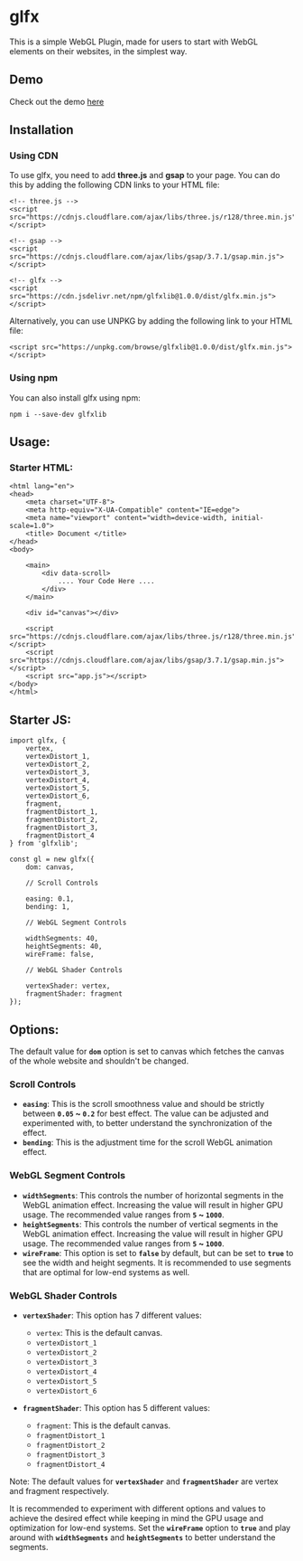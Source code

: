 # glfx

This is a simple WebGL Plugin, made for users to start with WebGL elements on their websites, in the simplest way.

## Demo

Check out the demo [here](https://kumarkshitij24.github.io/glfx/)

## Installation 

### Using CDN

To use glfx, you need to add **three.js** and **gsap** to your page. You can do this by adding the following CDN links to your HTML file:

```
<!-- three.js -->
<script src="https://cdnjs.cloudflare.com/ajax/libs/three.js/r128/three.min.js"></script>

<!-- gsap -->
<script src="https://cdnjs.cloudflare.com/ajax/libs/gsap/3.7.1/gsap.min.js"></script>

<!-- glfx -->
<script src="https://cdn.jsdelivr.net/npm/glfxlib@1.0.0/dist/glfx.min.js"></script>
```

Alternatively, you can use UNPKG by adding the following link to your HTML file:

```
<script src="https://unpkg.com/browse/glfxlib@1.0.0/dist/glfx.min.js"></script>
```

### Using npm
You can also install glfx using npm:

`npm i --save-dev glfxlib`

## Usage:

### Starter HTML:

```
<html lang="en">
<head>
    <meta charset="UTF-8">
    <meta http-equiv="X-UA-Compatible" content="IE=edge">
    <meta name="viewport" content="width=device-width, initial-scale=1.0">
    <title> Document </title>
</head>
<body>

    <main>
        <div data-scroll>
            .... Your Code Here ....
        </div>
    </main>
    
    <div id="canvas"></div>
    
    <script src="https://cdnjs.cloudflare.com/ajax/libs/three.js/r128/three.min.js"></script>
    <script src="https://cdnjs.cloudflare.com/ajax/libs/gsap/3.7.1/gsap.min.js"></script>
    <script src="app.js"></script>
</body>
</html>
```

## Starter JS:

```
import glfx, {
    vertex,
    vertexDistort_1,
    vertexDistort_2,
    vertexDistort_3,
    vertexDistort_4,
    vertexDistort_5,
    vertexDistort_6,
    fragment,
    fragmentDistort_1,
    fragmentDistort_2,
    fragmentDistort_3,
    fragmentDistort_4
} from 'glfxlib';

const gl = new glfx({
    dom: canvas,

    // Scroll Controls

    easing: 0.1,
    bending: 1,

    // WebGL Segment Controls

    widthSegments: 40,
    heightSegments: 40,
    wireFrame: false,

    // WebGL Shader Controls

    vertexShader: vertex,
    fragmentShader: fragment
});
```

## Options:

The default value for **`dom`** option is set to canvas which fetches the canvas of the whole website and shouldn't be changed.

### Scroll Controls
* **`easing`**: This is the scroll smoothness value and should be strictly between **`0.05` ~ `0.2`** for best effect. The value can be adjusted and experimented with, to better understand the synchronization of the effect.
* **`bending`**: This is the adjustment time for the scroll WebGL animation effect.

### WebGL Segment Controls
* **`widthSegments`**: This controls the number of horizontal segments in the WebGL animation effect. Increasing the value will result in higher GPU usage. The recommended value ranges from **`5` ~ `1000`**.
* **`heightSegments`**: This controls the number of vertical segments in the WebGL animation effect. Increasing the value will result in higher GPU usage. The recommended value ranges from **`5` ~ `1000`**.
* **`wireFrame`**: This option is set to **`false`** by default, but can be set to **`true`** to see the width and height segments. It is recommended to use segments that are optimal for low-end systems as well.

### WebGL Shader Controls
* **`vertexShader`**: This option has 7 different values:

    * `vertex`: This is the default canvas.
    * `vertexDistort_1`
    * `vertexDistort_2`
    * `vertexDistort_3`
    * `vertexDistort_4`
    * `vertexDistort_5`
    * `vertexDistort_6`
* **`fragmentShader`**: This option has 5 different values:

    * `fragment`: This is the default canvas.
    * `fragmentDistort_1`
    * `fragmentDistort_2`
    * `fragmentDistort_3`
    * `fragmentDistort_4`
    
Note: The default values for **`vertexShader`** and **`fragmentShader`** are vertex and fragment respectively.

It is recommended to experiment with different options and values to achieve the desired effect while keeping in mind the GPU usage and optimization for low-end systems. Set the **`wireFrame`** option to **`true`** and play around with **`widthSegments`** and **`heightSegments`** to better understand the segments.
